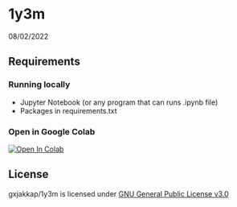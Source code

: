 # 1y3m

08/02/2022

## Requirements

### Running locally

* Jupyter Notebook (or any program that can runs .ipynb file)
* Packages in requirements.txt

### Open in Google Colab

[![Open In Colab](https://colab.research.google.com/assets/colab-badge.svg)](https://colab.research.google.com/github/gxjakkap/1y3m/blob/main/1y3m.ipynb)

## License

gxjakkap/1y3m is licensed under [GNU General Public License v3.0](https://github.com/gxjakkap/1y3m/blob/main/LICENSE)